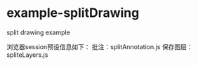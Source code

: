# example-splitDrawing
split drawing example

浏览器session预设信息如下：
批注：splitAnnotation.js
保存图层：spliteLayers.js
